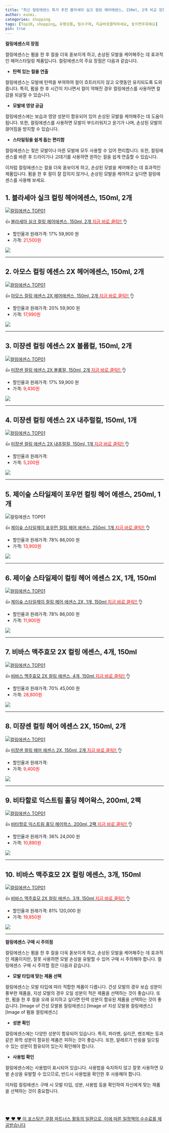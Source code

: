 ```yaml
---
title: "최신 컬링에센스 특가 추천 블라세아 실크 컬링 헤어에센스, 150ml, 2개 비교 장점"
author: eunmi.
categories: shopping
tags: [Top10, shopping, 유행상품, 필수구매, 지금바로클릭하세요, 놓치면후회해요]
pin: true
---
```

**컬링에센스의 장점**

컬링에센스는 펌을 한 후 컬을 더욱 돋보이게 하고, 손상된 모발을 케어해주는 데 효과적인 헤어스타일링 제품입니다. 컬링에센스의 주요 장점은 다음과 같습니다.

* **탄력 있는 컬을 연출**

컬링에센스는 모발에 탄력을 부여하여 컬이 흐트러지지 않고 오랫동안 유지되도록 도와줍니다. 특히, 펌을 한 후 시간이 지나면서 컬이 약해진 경우 컬링에센스를 사용하면 컬감을 되살릴 수 있습니다.

* **모발에 영양 공급**

컬링에센스에는 보습과 영양 성분이 함유되어 있어 손상된 모발을 케어해주는 데 도움이 됩니다. 또한, 컬링에센스를 사용하면 모발이 부드러워지고 윤기가 나며, 손상된 모발의 끊어짐을 방지할 수 있습니다.

* **스타일링을 쉽게 돕는 편리함**

컬링에센스는 젖은 모발이나 마른 모발에 모두 사용할 수 있어 편리합니다. 또한, 컬링에센스를 바른 후 드라이기나 고데기를 사용하면 원하는 컬을 쉽게 연출할 수 있습니다.

이처럼 컬링에센스는 컬을 더욱 돋보이게 하고, 손상된 모발을 케어해주는 데 효과적인 제품입니다. 펌을 한 후 컬이 잘 잡히지 않거나, 손상된 모발을 케어하고 싶다면 컬링에센스를 사용해 보세요.

   

## 1. 블라세아 실크 컬링 헤어에센스, 150ml, 2개

[![컬링에센스 TOP01](https://thumbnail6.coupangcdn.com/thumbnails/remote/230x230ex/image/vendor_inventory/1a1a/5e3c4e5e8a8ae537a1ff510ad1b1c31a9ec9eb6be00d1df10a93569a8b2b.jpg)](https://link.coupang.com/re/AFFSDP?lptag=AF3617701&subid=GithubCoopas&pageKey=6697994770&traceid=V0-153&itemId=15503170771&vendorItemId=85424713617)


👍 [블라세아 실크 컬링 헤어에센스, 150ml, 2개 <font color=red> 지금 바로 클릭!! </font> ](https://link.coupang.com/re/AFFSDP?lptag=AF3617701&subid=GithubCoopas&pageKey=6697994770&traceid=V0-153&itemId=15503170771&vendorItemId=85424713617) 👌 


- 할인율과 원래가격: 17%  59,900   원
- 가격: <span style='color:red'>21,500원</span>

[![](/discount_price.png)](https://link.coupang.com/re/AFFSDP?lptag=AF3617701&subid=GithubCoopas&pageKey=6697994770&traceid=V0-153&itemId=15503170771&vendorItemId=85424713617)

---


   

## 2. 아모스 컬링 에센스 2X 헤어에센스, 150ml, 2개

[![컬링에센스 TOP01](https://thumbnail7.coupangcdn.com/thumbnails/remote/230x230ex/image/vendor_inventory/f662/6d6be36ffcf93f9393231de1d702dfcb0d9d409d23f44aff41dfb49fbf6c.jpg)](https://link.coupang.com/re/AFFSDP?lptag=AF3617701&subid=GithubCoopas&pageKey=158853778&traceid=V0-153&itemId=521319296&vendorItemId=86670218027)


👍 [아모스 컬링 에센스 2X 헤어에센스, 150ml, 2개 <font color=red> 지금 바로 클릭!! </font> ](https://link.coupang.com/re/AFFSDP?lptag=AF3617701&subid=GithubCoopas&pageKey=158853778&traceid=V0-153&itemId=521319296&vendorItemId=86670218027) 👌 


- 할인율과 원래가격: 20%  59,900   원
- 가격: <span style='color:red'>17,990원</span>

[![](/discount_price.png)](https://link.coupang.com/re/AFFSDP?lptag=AF3617701&subid=GithubCoopas&pageKey=158853778&traceid=V0-153&itemId=521319296&vendorItemId=86670218027)

---


   

## 3. 미쟝센 컬링 에센스 2X 볼륨컬, 150ml, 2개

[![컬링에센스 TOP01](https://thumbnail6.coupangcdn.com/thumbnails/remote/230x230ex/image/retail/images/7974690786123920-1dd07d36-5c6c-4b52-8f4a-5dd2539d91aa.jpg)](https://link.coupang.com/re/AFFSDP?lptag=AF3617701&subid=GithubCoopas&pageKey=6550908547&traceid=V0-153&itemId=15328967019&vendorItemId=84656621050)


👍 [미쟝센 컬링 에센스 2X 볼륨컬, 150ml, 2개 <font color=red> 지금 바로 클릭!! </font> ](https://link.coupang.com/re/AFFSDP?lptag=AF3617701&subid=GithubCoopas&pageKey=6550908547&traceid=V0-153&itemId=15328967019&vendorItemId=84656621050) 👌 


- 할인율과 원래가격: 17%  59,900   원
- 가격: <span style='color:red'>9,430원</span>

[![](/discount_price.png)](https://link.coupang.com/re/AFFSDP?lptag=AF3617701&subid=GithubCoopas&pageKey=6550908547&traceid=V0-153&itemId=15328967019&vendorItemId=84656621050)

---


   

## 4. 미쟝센 컬링 에센스 2X 내추럴컬, 150ml, 1개

[![컬링에센스 TOP01](https://thumbnail6.coupangcdn.com/thumbnails/remote/230x230ex/image/retail/images/1845814869317933-b7f3f11d-fff1-416c-a87d-3a88869a98de.jpg)](https://link.coupang.com/re/AFFSDP?lptag=AF3617701&subid=GithubCoopas&pageKey=169522&traceid=V0-153&itemId=313127&vendorItemId=81865261841)


👍 [미쟝센 컬링 에센스 2X 내추럴컬, 150ml, 1개 <font color=red> 지금 바로 클릭!! </font> ](https://link.coupang.com/re/AFFSDP?lptag=AF3617701&subid=GithubCoopas&pageKey=169522&traceid=V0-153&itemId=313127&vendorItemId=81865261841) 👌 


- 할인율과 원래가격: 
- 가격: <span style='color:red'>5,200원</span>

[![](/discount_price.png)](https://link.coupang.com/re/AFFSDP?lptag=AF3617701&subid=GithubCoopas&pageKey=169522&traceid=V0-153&itemId=313127&vendorItemId=81865261841)

---


   

## 5. 제이숲 스타일제이 포우먼 컬링 헤어 에센스, 250ml, 1개

![컬링에센스 TOP01](https://thumbnail10.coupangcdn.com/thumbnails/remote/230x230ex/image/retail/images/911996153052038-99cd6eea-c224-4ee1-8578-317790543b0d.JPG)


👍 [제이숲 스타일제이 포우먼 컬링 헤어 에센스, 250ml, 1개 <font color=red> 지금 바로 클릭!! </font> ](https://link.coupang.com/re/AFFSDP?lptag=AF3617701&subid=GithubCoopas&pageKey=7213806084&traceid=V0-153&itemId=14212492670&vendorItemId=81457937588) 👌 


- 할인율과 원래가격: 78%  86,000   원
- 가격: <span style='color:red'>13,900원</span>

[![](/discount_price.png)](https://link.coupang.com/re/AFFSDP?lptag=AF3617701&subid=GithubCoopas&pageKey=7213806084&traceid=V0-153&itemId=14212492670&vendorItemId=81457937588)

---


   

## 6. 제이숲 스타일제이 컬링 헤어 에센스 2X, 1개, 150ml

[![컬링에센스 TOP01](https://thumbnail10.coupangcdn.com/thumbnails/remote/230x230ex/image/rs_quotation_api/wrrkecul/36b415c5939c4ccb95a76b4ed2ee8339.jpg)](https://link.coupang.com/re/AFFSDP?lptag=AF3617701&subid=GithubCoopas&pageKey=7229933268&traceid=V0-153&itemId=18343095823&vendorItemId=85487267864)


👍 [제이숲 스타일제이 컬링 헤어 에센스 2X, 1개, 150ml <font color=red> 지금 바로 클릭!! </font> ](https://link.coupang.com/re/AFFSDP?lptag=AF3617701&subid=GithubCoopas&pageKey=7229933268&traceid=V0-153&itemId=18343095823&vendorItemId=85487267864) 👌 


- 할인율과 원래가격: 78%  86,000   원
- 가격: <span style='color:red'>11,900원</span>

[![](/discount_price.png)](https://link.coupang.com/re/AFFSDP?lptag=AF3617701&subid=GithubCoopas&pageKey=7229933268&traceid=V0-153&itemId=18343095823&vendorItemId=85487267864)

---


   

## 7. 비바스 맥주효모 2X 컬링 에센스, 4개, 150ml

[![컬링에센스 TOP01](https://thumbnail10.coupangcdn.com/thumbnails/remote/230x230ex/image/vendor_inventory/6706/d1d1e7c344d5e371e7f74b2c8b8fdd8f45888da3d03a7d73af5090a5b3ac.jpg)](https://link.coupang.com/re/AFFSDP?lptag=AF3617701&subid=GithubCoopas&pageKey=7411123687&traceid=V0-153&itemId=18729359383&vendorItemId=81351488300)


👍 [비바스 맥주효모 2X 컬링 에센스, 4개, 150ml <font color=red> 지금 바로 클릭!! </font> ](https://link.coupang.com/re/AFFSDP?lptag=AF3617701&subid=GithubCoopas&pageKey=7411123687&traceid=V0-153&itemId=18729359383&vendorItemId=81351488300) 👌 


- 할인율과 원래가격: 70%  45,000   원
- 가격: <span style='color:red'>28,800원</span>

[![](/discount_price.png)](https://link.coupang.com/re/AFFSDP?lptag=AF3617701&subid=GithubCoopas&pageKey=7411123687&traceid=V0-153&itemId=18729359383&vendorItemId=81351488300)

---


   

## 8. 미쟝센 컬링 헤어 에센스 2X, 150ml, 2개

[![컬링에센스 TOP01](https://thumbnail7.coupangcdn.com/thumbnails/remote/230x230ex/image/retail/images/7975374139934502-6792b0aa-c0fa-4951-bd76-7a296be48179.jpg)](https://link.coupang.com/re/AFFSDP?lptag=AF3617701&subid=GithubCoopas&pageKey=169522&traceid=V0-153&itemId=6372084&vendorItemId=84656614848)


👍 [미쟝센 컬링 헤어 에센스 2X, 150ml, 2개 <font color=red> 지금 바로 클릭!! </font> ](https://link.coupang.com/re/AFFSDP?lptag=AF3617701&subid=GithubCoopas&pageKey=169522&traceid=V0-153&itemId=6372084&vendorItemId=84656614848) 👌 


- 할인율과 원래가격: 
- 가격: <span style='color:red'>9,400원</span>

[![](/discount_price.png)](https://link.coupang.com/re/AFFSDP?lptag=AF3617701&subid=GithubCoopas&pageKey=169522&traceid=V0-153&itemId=6372084&vendorItemId=84656614848)

---


   

## 9. 비타할로 익스트림 홀딩 헤어왁스, 200ml, 2팩

[![컬링에센스 TOP01](https://thumbnail8.coupangcdn.com/thumbnails/remote/230x230ex/image/retail/images/152150978164241-60b6e0e2-55d0-47ca-aade-07d1868b5423.jpg)](https://link.coupang.com/re/AFFSDP?lptag=AF3617701&subid=GithubCoopas&pageKey=5314993465&traceid=V0-153&itemId=7713643292&vendorItemId=75003857384)


👍 [비타할로 익스트림 홀딩 헤어왁스, 200ml, 2팩 <font color=red> 지금 바로 클릭!! </font> ](https://link.coupang.com/re/AFFSDP?lptag=AF3617701&subid=GithubCoopas&pageKey=5314993465&traceid=V0-153&itemId=7713643292&vendorItemId=75003857384) 👌 


- 할인율과 원래가격: 36%  24,000   원
- 가격: <span style='color:red'>10,890원</span>

[![](/discount_price.png)](https://link.coupang.com/re/AFFSDP?lptag=AF3617701&subid=GithubCoopas&pageKey=5314993465&traceid=V0-153&itemId=7713643292&vendorItemId=75003857384)

---


   

## 10. 비바스 맥주효모 2X 컬링 에센스, 3개, 150ml

[![컬링에센스 TOP01](https://thumbnail7.coupangcdn.com/thumbnails/remote/230x230ex/image/retail/images/2285d6d2-1d7f-42b0-90cb-bae74ddf9d9f3263430286311873826.png)](https://link.coupang.com/re/AFFSDP?lptag=AF3617701&subid=GithubCoopas&pageKey=7411123687&traceid=V0-153&itemId=18764323254&vendorItemId=85896125173)


👍 [비바스 맥주효모 2X 컬링 에센스, 3개, 150ml <font color=red> 지금 바로 클릭!! </font> ](https://link.coupang.com/re/AFFSDP?lptag=AF3617701&subid=GithubCoopas&pageKey=7411123687&traceid=V0-153&itemId=18764323254&vendorItemId=85896125173) 👌 


- 할인율과 원래가격: 81%  120,000   원
- 가격: <span style='color:red'>19,850원</span>

[![](/discount_price.png)](https://link.coupang.com/re/AFFSDP?lptag=AF3617701&subid=GithubCoopas&pageKey=7411123687&traceid=V0-153&itemId=18764323254&vendorItemId=85896125173)

---
**컬링에센스 구매 시 주의점**

컬링에센스는 펌을 한 후 컬을 더욱 돋보이게 하고, 손상된 모발을 케어해주는 데 효과적인 제품이지만, 잘못 사용하면 모발 손상을 유발할 수 있어 구매 시 주의해야 합니다. 컬링에센스 구매 시 주의할 점은 다음과 같습니다.

* **모발 타입에 맞는 제품 선택**

컬링에센스는 모발 타입에 따라 적합한 제품이 다릅니다. 건성 모발의 경우 보습 성분이 풍부한 제품을, 지성 모발의 경우 오일 성분이 적은 제품을 선택하는 것이 좋습니다. 또한, 펌을 한 후 컬을 오래 유지하고 싶다면 탄력 성분이 함유된 제품을 선택하는 것이 좋습니다.
[Image of 건성 모발용 컬링에센스]
[Image of 지성 모발용 컬링에센스]
[Image of 펌용 컬링에센스]
* **성분 확인**

컬링에센스에는 다양한 성분이 함유되어 있습니다. 특히, 파라벤, 실리콘, 벤조페논 등과 같은 화학 성분이 함유된 제품은 피하는 것이 좋습니다. 또한, 알레르기 반응을 일으킬 수 있는 성분이 함유되어 있는지 확인해야 합니다.
* **사용법 확인**

컬링에센스에는 사용법이 표시되어 있습니다. 사용법을 숙지하지 않고 잘못 사용하면 모발 손상을 유발할 수 있으므로, 반드시 사용법을 확인한 후 사용해야 합니다.

이처럼 컬링에센스 구매 시 모발 타입, 성분, 사용법 등을 확인하여 자신에게 맞는 제품을 선택하는 것이 중요합니다.<br><br><br><br><br> [ ❤ ❤ ❤ 이 포스팅은 쿠팡 파트너스 활동의 일환으로, 이에 따른 일정액의 수수료를 제공받습니다](https://link.coupang.com/a/bcEFyh)